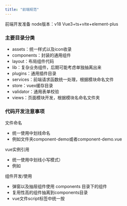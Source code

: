 ```yaml
---
title: "前端规范"
---
```


前端开发准备 
node版本：v18 
Vue3+ts+vite+element-plus 

### 主要目录分类

-  assets：统一样式以及icon收录 
-  components：封装的通用组件 
-  layout：布局组件代码 
-  lib：复杂业务组件，后期可能考虑单独抽离出来 
-  plugins：通用插件目录 
-  services：前端请求函数统一处理，根据模块命名文件 
-  store：vuex缓存目录 
-  validator：通用表单校验 
-  views：页面模块开发，根据模块名命名文件夹 

### 代码开发注意事项

文件命名

- 统一使用中划线命名 
- 例如文件夹component-demo或者component-demo.vue 

vue实例引用

- 统一使用中划线小写模式） 
- 例如<component-demo></component-demo> 

组件开发/使用

- 弹窗以及抽屉组件使用 components 目录下的组件 
- 复用性高的组件抽离到components目录 
- vue文件script标签中统一按 <script lang="ts" setup> 来写 
- vue文件style标签中统一使用scss语法，类名命名根据模块名命名，使用节点树形式，由一个根节点包裹 
- lib中开发的新组件统一使用zqy-组件名形式命名 
- 开发的代码尽量保留注释 

vue内容注意事项
 
- 为了保证vue代码编写有个统一风格，参数按照下面的规则进行分类，方便代码读起来更容易 

```ts
<script lang="ts" setup>
// 顶部统一引入模块插件
import { ref, reactive, defineProps, computed } from 'vue'
import { useRoute } from 'vue-router'

// 第一部分，接口，路由以及store部分声明
interface demoIntetface {

}
const route = useRoute()

// 第二部分，参数声明，ref声明的在上，reactive声明的在下
const keyword = ref('')
const object = reactive({})

// 第三部分，props参数
const props = defineProps<{
  modelConfig: ModalConfig;
}>()

// 第四部分，计算属性&侦听器
const computedParam = computed(() => {
  return ''
})
watch(
  () => props.modelConfig.visible,
  (newVal) => {
    visible.value = newVal
  }
)

// 第五部分，函数/事件，统一使用 function 声明
function fun() {}

// 第六部分，生命周期
onMounted(() => {
})
onUnmounted(() => {
})
</script>
```